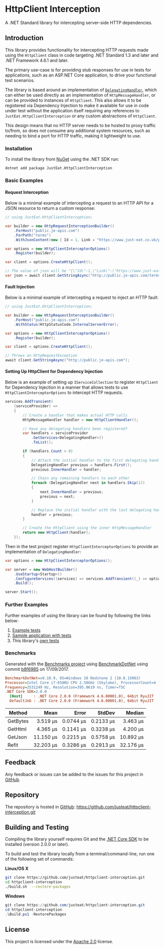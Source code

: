 # HttpClient Interception

A .NET Standard library for intercepting server-side HTTP dependencies.

## Introduction

This library provides functionality for intercepting HTTP requests made using the `HttpClient` class in code targeting .NET Standard  1.3 and later and .NET Framework 4.6.1 and later.

The primary use-case is for providing stub responses for use in tests for applications, such as an ASP.NET Core application, to drive your functional test scenarios.

The library is based around an implementation of [`DelegatingHandler`](https://docs.microsoft.com/en-us/dotnet/api/system.net.http.delegatinghandler "DelegatingHandler documentation"), which can either be used directly as an implementation of `HttpMessageHandler`, or can be provided to instances of `HttpClient`. This also allows it to be registered via Dependency Injection to make it available for use in code under test without the application itself requiring any references to `JustEat.HttpClientInterception` or any custom abstractions of `HttpClient`.

This design means that no HTTP server needs to be hosted to proxy traffic to/from, so does not consume any additional system resources, such as needing to bind a port for HTTP traffic, making it lightweight to use.

### Installation

To install the library from [NuGet](https://www.nuget.org/packages/JustEat.HttpClientInterception/ "JustEat.HttpClientInterception on NuGet.org") using the .NET SDK run:

```
dotnet add package JustEat.HttpClientInterception
```

### Basic Examples

#### Request Interception

Below is a minimal example of intercepting a request to an HTTP API for a JSON resource to return a custom response:

```csharp
// using JustEat.HttpClientInterception;

var builder = new HttpRequestInterceptionBuilder()
    .ForHost("public.je-apis.com")
    .ForPath("terms")
    .WithJsonContent(new { Id = 1, Link = "https://www.just-eat.co.uk/privacy-policy" });

var options = new HttpClientInterceptorOptions()
    .Register(builder);

var client = options.CreateHttpClient();

// The value of json will be "{\"Id\":1,\"Link\":\"https://www.just-eat.co.uk/privacy-policy\"}"
var json = await client.GetStringAsync("http://public.je-apis.com/terms");
```

#### Fault Injection

Below is a minimal example of intercepting a request to inject an HTTP fault:

```csharp
// using JustEat.HttpClientInterception;

var builder = new HttpRequestInterceptionBuilder()
    .ForHost("public.je-apis.com")
    .WithStatus(HttpStatusCode.InternalServerError);

var options = new HttpClientInterceptorOptions()
    .Register(builder);

var client = options.CreateHttpClient();

// Throws an HttpRequestException
await client.GetStringAsync("http://public.je-apis.com");
```

#### Setting Up HttpClient for Dependency Injection

Below is an example of setting up `IServiceCollection` to register `HttpClient` for Dependency Injection in a manner that allows tests to use `HttpClientInterceptorOptions` to intercept HTTP requests.

```csharp
services.AddTransient(
    (serviceProvider) =>
    {
        // Create a handler that makes actual HTTP calls
        HttpMessageHandler handler = new HttpClientHandler();

        // Have any delegating handlers been registered?
        var handlers = serviceProvider
            .GetServices<DelegatingHandler>()
            .ToList();

        if (handlers.Count > 0)
        {
            // Attach the initial handler to the first delegating handler
            DelegatingHandler previous = handlers.First();
            previous.InnerHandler = handler;

            // Chain any remaining handlers to each other
            foreach (DelegatingHandler next in handlers.Skip(1))
            {
                next.InnerHandler = previous;
                previous = next;
            }

            // Replace the initial handler with the last delegating handler
            handler = previous;
        }

        // Create the HttpClient using the inner HttpMessageHandler
        return new HttpClient(handler);
    });
```

Then in the test project register `HttpClientInterceptorOptions` to provide an implementation of `DelegatingHandler`:

```csharp
var options = new HttpClientInterceptorOptions();

var server = new WebHostBuilder()
    .UseStartup<Startup>()
    .ConfigureServices((services) => services.AddTransient((_) => options.CreateHttpMessageHandler()))
    .Build();

server.Start();
```

### Further Examples

Further examples of using the library can be found by following the links below:

  1. [Example tests](https://github.com/justeat/httpclient-interception/blob/master/tests/HttpClientInterception.Tests/Examples.cs "Sample tests using JustEat.HttpClientInterception")
  1. [Sample application with tests](https://github.com/justeat/httpclient-interception/blob/master/samples/README.md "Sample application that uses JustEat.HttpClientInterception")
  1. This library's [own tests](https://github.com/justeat/httpclient-interception/blob/master/tests/HttpClientInterception.Tests/HttpClientInterceptorOptionsTests.cs "Tests for JustEat.HttpClientInterception itself")

### Benchmarks

Generated with the [Benchmarks project](https://github.com/justeat/httpclient-interception/blob/master/tests/HttpClientInterception.Benchmarks/InterceptionBenchmarks.cs "JustEat.HttpClientInterception benchmark code") using [BenchmarkDotNet](https://github.com/dotnet/BenchmarkDotNet "BenchmarkDotNet on GitHub.com") using commit [b8f6985](https://github.com/justeat/httpclient-interception/commit/b8f69850d4c3005e7e9e12dda6c42d3ba932de13 "Benchmark commit") on 17/09/2017.

``` ini
BenchmarkDotNet=v0.10.9, OS=Windows 10 Redstone 2 (10.0.15063)
Processor=Intel Core i7-6500U CPU 2.50GHz (Skylake), ProcessorCount=4
Frequency=2531249 Hz, Resolution=395.0619 ns, Timer=TSC
.NET Core SDK=2.0.0
  [Host]     : .NET Core 2.0.0 (Framework 4.6.00001.0), 64bit RyuJIT
  DefaultJob : .NET Core 2.0.0 (Framework 4.6.00001.0), 64bit RyuJIT
```

|  Method  |   Mean    |   Error   |   StdDev  |   Median  |
|----------|----------:|----------:|----------:|----------:|
| GetBytes |  3.519 μs | 0.0744 μs | 0.2133 μs |  3.463 μs |
|  GetHtml |  4.365 μs | 0.1141 μs | 0.3238 μs |  4.200 μs |
|  GetJson | 11.150 μs | 0.2215 μs | 0.5758 μs | 10.892 μs |
|    Refit | 32.203 μs | 0.3286 μs | 0.2913 μs | 32.176 μs |

## Feedback

Any feedback or issues can be added to the issues for this project in [GitHub](https://github.com/justeat/httpclient-interception/issues "This project's issues on GitHub.com").

## Repository

The repository is hosted in [GitHub](https://github.com/justeat/httpclient-interception "This project on GitHub.com"): https://github.com/justeat/httpclient-interception.git

## Building and Testing

Compiling the library yourself requires Git and the [.NET Core SDK](https://www.microsoft.com/net/download/core "Download the .NET Core SDK") to be installed (version 2.0.0 or later).

To build and test the library locally from a terminal/command-line, run one of the following set of commands:

**Linux/OS X**

```sh
git clone https://github.com/justeat/httpclient-interception.git
cd httpclient-interception
./build.sh  --restore-packages
```

**Windows**

```powershell
git clone https://github.com/justeat/httpclient-interception.git
cd httpclient-interception
.\Build.ps1 -RestorePackages
```

## License

This project is licensed under the [Apache 2.0](http://www.apache.org/licenses/LICENSE-2.0.html "The Apache 2.0 license") license.
